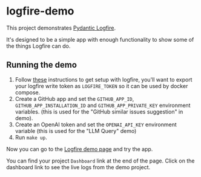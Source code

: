 # logfire-demo

This project demonstrates [Pydantic Logfire](https://pydantic.dev/logfire).

It's designed to be a simple app with enough functionality to show some of the things Logfire can do.

## Running the demo

1. Follow [these](https://docs.pydantic.dev/logfire/guides/first_steps/) instructions to get setup with logfire, you'll want to export your logfire write token as `LOGFIRE_TOKEN` so it can be used by docker compose.
2. Create a GitHub app and set the `GITHUB_APP_ID`, `GITHUB_APP_INSTALLATION_ID` and `GITHUB_APP_PRIVATE_KEY` environment variables. (this is used for the "GitHub similar issues suggestion" in demo).
3. Create an OpenAI token and set the `OPENAI_API_KEY` environment variable (this is used for the "LLM Query" demo)
4. Run `make up`.

Now you can go to the [Logfire demo page](http://localhost:8000/) and try the app.

You can find your project `Dashboard` link at the end of the page. Click on the dashboard link
to see the live logs from the demo project.
